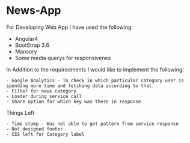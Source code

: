 # News-App
 For Developing Web App I have used the following:

 - Angular4
 - BootStrap 3.6
 - Mansory
 - Some media querys for responsivenes 

 In Addition to the requiredments I would like to implement the following:

    - Google Analytics - To check in which particular category user is spending more time and fetching data according to that.
    - Filter for news category
    - Loader during service call
    - Share option for which key was there in response

Things Left

    - Time stamp - Was not able to get pattern from service response
    - Not designed footer
    - CSS left for Category label

